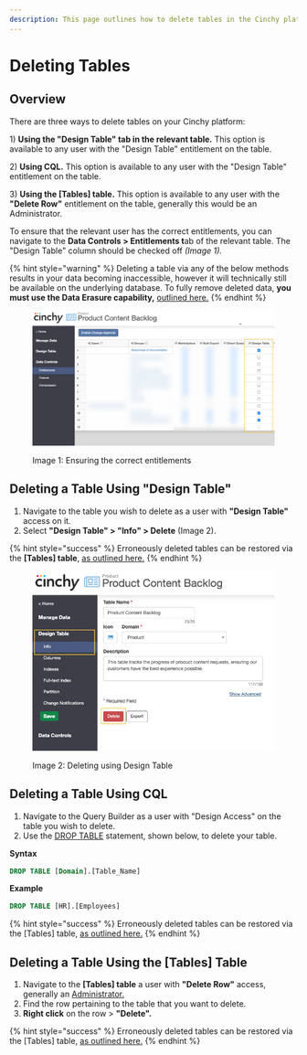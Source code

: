```yaml
---
description: This page outlines how to delete tables in the Cinchy platform.
---
```


# Deleting Tables

## Overview

There are three ways to delete tables on your Cinchy platform:

1\) **Using the "Design Table" tab in the relevant table.** This option is available to any user with the "Design Table" entitlement on the table.

2\) **Using CQL.** This option is available to any user with the "Design Table" entitlement on the table.

3\) **Using the \[Tables] table.** This option is available to any user with the **"Delete Row"** entitlement on the table, generally this would be an Administrator.

To ensure that the relevant user has the correct entitlements, you can navigate to the **Data Controls > Entitlements t**ab of the relevant table. The "Design Table" column should be checked off _(Image 1)._

{% hint style="warning" %}
Deleting a table via any of the below methods results in your data becoming inaccessible, however it will technically still be available on the underlying database. To fully remove deleted data, **you must use the Data Erasure capability,** [outlined here.](../creating-tables/data-controls/data-erasure.md)
{% endhint %}

<figure><img src="../../../.gitbook/assets/image (120).png" alt=""><figcaption><p>Image 1: Ensuring the correct entitlements</p></figcaption></figure>

## Deleting a Table Using "Design Table"

1. Navigate to the table you wish to delete as a user with **"Design Table"** access on it.
2. Select **"Design Table" > "Info" > Delete** (Image 2).

{% hint style="success" %}
Erroneously deleted tables can be restored via the **\[Tables] table**, [as outlined here.](restoring-tables-columns-and-rows.md#3.-restoring-a-deleted-table)
{% endhint %}

<figure><img src="../../../.gitbook/assets/image (131).png" alt=""><figcaption><p>Image 2: Deleting using Design Table</p></figcaption></figure>

## Deleting a Table Using CQL

1. Navigate to the Query Builder as a user with "Design Access" on the table you wish to delete.
2. Use the [DROP TABLE](../../../cql/the-basics-of-cql/cql-statements-overview/cinchy-ddl-statements.md#drop-table) statement, shown below, to delete your table.

**Syntax**

```sql
DROP TABLE [Domain].[Table_Name]
```

**Example**

```sql
DROP TABLE [HR].[Employees]
```

{% hint style="success" %}
Erroneously deleted tables can be restored via the \[Tables] table, [as outlined here.](restoring-tables-columns-and-rows.md#3.-restoring-a-deleted-table)
{% endhint %}

## Deleting a Table Using the \[Tables] Table

1. Navigate to the **\[Tables] table** a user with **"Delete Row"** access, generally an [Administrator.](../../administrator-guide.md)
2. Find the row pertaining to the table that you want to delete.
3. **Right click** on the row > **"Delete".**

{% hint style="success" %}
Erroneously deleted tables can be restored via the \[Tables] table, [as outlined here.](restoring-tables-columns-and-rows.md#3.-restoring-a-deleted-table)
{% endhint %}
